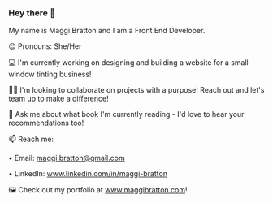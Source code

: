 ### Hey there 👋
My name is Maggi Bratton and I am a Front End Developer. 

😊 Pronouns: She/Her

💻 I'm currently working on designing and building a website for a small window tinting business!

👯‍♀️ I'm looking to collaborate on projects with a purpose! Reach out and let's team up to make a difference!

💬 Ask me about what book I'm currently reading - I'd love to hear your recommendations too!


📫 Reach me:

   • Email: maggi.bratton@gmail.com
   
   • LinkedIn: www.linkedin.com/in/maggi-bratton
   
🖼️ Check out my portfolio at www.maggibratton.com!


 
<!--
**maggi-b/maggi-b** is a ✨ _special_ ✨ repository because its `README.md` (this file) appears on your GitHub profile.

Here are some ideas to get you started:

- 🔭 I’m currently working on ...
- 🌱 I’m currently learning ...
- 👯 I’m looking to collaborate on ...
- 🤔 I’m looking for help with ...
- 💬 Ask me about ...
- 📫 How to reach me: ...
- 😄 Pronouns: ...
- ⚡ Fun fact: ...
-->
